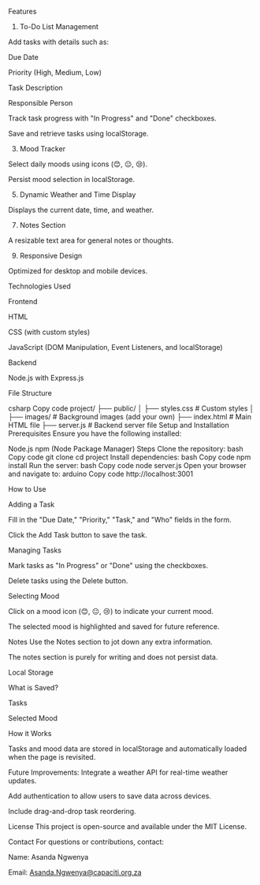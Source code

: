 Features

1. To-Do List Management
   
Add tasks with details such as:

Due Date

Priority (High, Medium, Low)

Task Description

Responsible Person

Track task progress with "In Progress" and "Done" checkboxes.

Save and retrieve tasks using localStorage.

3. Mood Tracker
   
Select daily moods using icons (😊, 😐, 😢).

Persist mood selection in localStorage.

5. Dynamic Weather and Time Display
   
Displays the current date, time, and weather.

7. Notes Section
   
A resizable text area for general notes or thoughts.

9. Responsive Design
    
Optimized for desktop and mobile devices.

Technologies Used

Frontend

HTML

CSS (with custom styles)

JavaScript (DOM Manipulation, Event Listeners, and localStorage)

Backend

Node.js with Express.js

File Structure

csharp
Copy code
project/
├── public/
│   ├── styles.css  # Custom styles
│   ├── images/     # Background images (add your own)
├── index.html      # Main HTML file
├── server.js       # Backend server file
Setup and Installation
Prerequisites
Ensure you have the following installed:

Node.js
npm (Node Package Manager)
Steps
Clone the repository:
bash
Copy code
git clone <repository-url>
cd project
Install dependencies:
bash
Copy code
npm install
Run the server:
bash
Copy code
node server.js
Open your browser and navigate to:
arduino
Copy code
http://localhost:3001

How to Use

Adding a Task

Fill in the "Due Date," "Priority," "Task," and "Who" fields in the form.

Click the Add Task button to save the task.

Managing Tasks

Mark tasks as "In Progress" or "Done" using the checkboxes.

Delete tasks using the Delete button.

Selecting Mood

Click on a mood icon (😊, 😐, 😢) to indicate your current mood.

The selected mood is highlighted and saved for future reference.

Notes
Use the Notes section to jot down any extra information.

The notes section is purely for writing and does not persist data.

Local Storage

What is Saved?

Tasks

Selected Mood

How it Works

Tasks and mood data are stored in localStorage and automatically loaded when the page is revisited.

Future Improvements:
Integrate a weather API for real-time weather updates.

Add authentication to allow users to save data across devices.

Include drag-and-drop task reordering.

License
This project is open-source and available under the MIT License.

Contact
For questions or contributions, contact:

Name: Asanda Ngwenya

Email: Asanda.Ngwenya@capaciti.org.za





